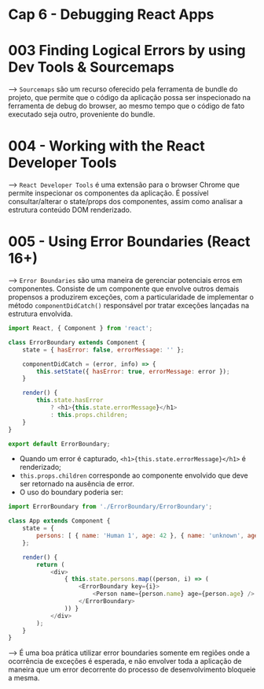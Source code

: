 # Cap 6 - Debugging React Apps

# 003 Finding Logical Errors by using Dev Tools & Sourcemaps
--> `Sourcemaps` são um recurso oferecido pela ferramenta de bundle do projeto, que permite que o código 
da aplicação possa ser inspecionado na ferramenta de debug do browser, ao mesmo tempo que o código de fato 
executado seja outro, proveniente do bundle.

# 004 - Working with the React Developer Tools
--> `React Developer Tools` é uma extensão para o browser Chrome que permite inspecionar os componentes da 
aplicação. É possível consultar/alterar o state/props dos componentes, assim como analisar a estrutura 
conteúdo DOM renderizado.

# 005 - Using Error Boundaries (React 16+)
--> `Error Boundaries` são uma maneira de gerenciar potenciais erros em componentes. Consiste de um componente 
que envolve outros demais propensos a produzirem exceções, com a particularidade de implementar o método 
`componentDidCatch()` responsável por tratar exceções lançadas na estrutura envolvida.
```javascript
import React, { Component } from 'react';

class ErrorBoundary extends Component {
    state = { hasError: false, errorMessage: '' };

    componentDidCatch = (error, info) => {
        this.setState({ hasError: true, errorMessage: error });
    }

    render() {
        this.state.hasError
            ? <h1>{this.state.errorMessage}</h1>
            : this.props.children;
    }
}

export default ErrorBoundary;
```
* Quando um error é capturado, `<h1>{this.state.errorMessage}</h1>` é renderizado;
* `this.props.children` corresponde ao componente envolvido que deve ser retornado na ausência de error.
* O uso do boundary poderia ser:
```javascript
import ErrorBoundary from './ErrorBoundary/ErrorBoundary';

class App extends Component {
    state = {
        persons: [ { name: 'Human 1', age: 42 }, { name: 'unknown', age: 23 } ]
    };

    render() {
        return (
            <div>
                { this.state.persons.map((person, i) => (
                    <ErrorBoundary key={i}>
                        <Person name={person.name} age={person.age} />
                    </ErrorBoundary>
                )) }
            </div>
        );
    }
}
```

--> É uma boa prática utilizar error boundaries somente em regiões onde a ocorrência de exceções é esperada, e 
não envolver toda a aplicação de maneira que um error decorrente do processo de desenvolvimento bloqueie a mesma.